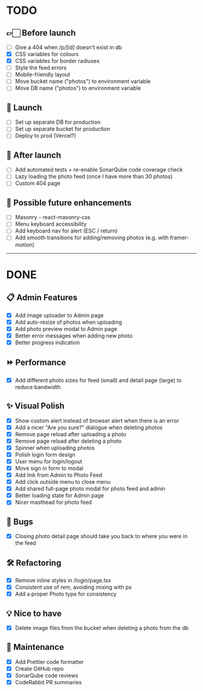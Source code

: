 # TODO

## 👉🏻 Before launch

- [ ] Give a 404 when /p/[id] doesn't exist in db
- [x] CSS variables for colours
- [x] CSS variables for border radiuses
- [ ] Style the feed errors
- [ ] Mobile-friendly layout
- [ ] Move bucket name ("photos") to environment variable
- [ ] Move DB name ("photos") to environment variable

## 🚀 Launch

- [ ] Set up separate DB for production
- [ ] Set up separate bucket for production
- [ ] Deploy to prod (Vercel?)

## 🧹 After launch

- [ ] Add automated tests + re-enable SonarQube code coverage check
- [ ] Lazy loading the photo feed (once I have more than 30 photos)
- [ ] Custom 404 page

## 🔮 Possible future enhancements

- [ ] Masonry - react-masonry-css
- [ ] Menu keyboard accessibility
- [ ] Add keyboard nav for alert (ESC / return)
- [ ] Add smooth transitions for adding/removing photos (e.g. with framer-motion)

---

# DONE

## 📋 Admin Features

- [x] Add image uploader to Admin page
- [x] Add auto-resize of photos when uploading
- [x] Add photo preview modal to Admin page
- [x] Better error messages when adding new photo
- [x] Better progress indication

## ⏩ Performance

- [x] Add different photo sizes for feed (small) and detail page (large) to reduce bandwidth

## ✨ Visual Polish

- [x] Show custom alert instead of browser alert when there is an error
- [x] Add a nicer "Are you sure?" dialogue when deleting photos
- [x] Remove page reload after uploading a photo
- [x] Remove page reload after deleting a photo
- [x] Spinner when uploading photos
- [x] Polish login form design
- [x] User menu for login/logout
- [x] Move sign in form to modal
- [x] Add link from Admin to Photo Feed
- [x] Add click outside menu to close menu
- [x] Add shared full-page photo modal for photo feed and admin
- [x] Better loading state for Admin page
- [x] Nicer masthead for photo feed

## 🐛 Bugs

- [x] Closing photo detail page should take you back to where you were in the feed

## 🛠 Refactoring

- [x] Remove inline styles in /login/page.tsx
- [x] Consistent use of rem, avoiding mixing with px
- [x] Add a proper Photo type for consistency

## 💡 Nice to have

- [x] Delete image files from the bucket when deleting a photo from the db

## 🧹 Maintenance

- [x] Add Prettier code formatter
- [x] Create GitHub repo
- [x] SonarQube code reviews
- [x] CodeRabbit PR summaries
